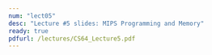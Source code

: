 ```yaml
---
num: "lect05"
desc: "Lecture #5 slides: MIPS Programming and Memory"
ready: true
pdfurl: /lectures/CS64_Lecture5.pdf
---
```


